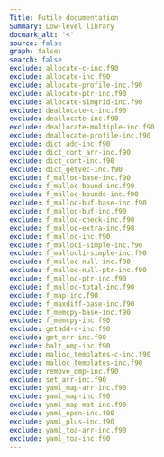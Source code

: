 ```yaml
---
Title: Futile documentation
Summary: Low-level library
docmark_alt: '<'
source: false
graph: false:
search: false
exclude: allocate-c-inc.f90
exclude: allocate-inc.f90
exclude: allocate-profile-inc.f90
exclude: allocate-ptr-inc.f90
exclude: allocate-simgrid-inc.f90
exclude: deallocate-c-inc.f90
exclude: deallocate-inc.f90
exclude: deallocate-multiple-inc.f90
exclude: deallocate-profile-inc.f90
exclude: dict_add-inc.f90
exclude: dict_cont_arr-inc.f90
exclude: dict_cont-inc.f90
exclude: dict_getvec-inc.f90
exclude: f_malloc-base-inc.f90
exclude: f_malloc-bound-inc.f90
exclude: f_malloc-bounds-inc.f90
exclude: f_malloc-buf-base-inc.f90
exclude: f_malloc-buf-inc.f90
exclude: f_malloc-check-inc.f90
exclude: f_malloc-extra-inc.f90
exclude: f_malloc-inc.f90
exclude: f_malloci-simple-inc.f90
exclude: f_mallocli-simple-inc.f90
exclude: f_malloc-null-inc.f90
exclude: f_malloc-null-ptr-inc.f90
exclude: f_malloc-ptr-inc.f90
exclude: f_malloc-total-inc.f90
exclude: f_map-inc.f90
exclude: f_maxdiff-base-inc.f90
exclude: f_memcpy-base-inc.f90
exclude: f_memcpy-inc.f90
exclude: getadd-c-inc.f90
exclude: get_err-inc.f90
exclude: halt_omp-inc.f90
exclude: malloc_templates-c-inc.f90
exclude: malloc_templates-inc.f90
exclude: remove_omp-inc.f90
exclude: set_arr-inc.f90
exclude: yaml_map-arr-inc.f90
exclude: yaml_map-inc.f90
exclude: yaml_map-mat-inc.f90
exclude: yaml_open-inc.f90
exclude: yaml_plus-inc.f90
exclude: yaml_toa-arr-inc.f90
exclude: yaml_toa-inc.f90
---
```

